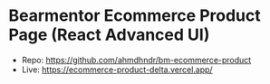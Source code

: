 # Bearmentor Ecommerce Product Page (React Advanced UI)

- Repo: https://github.com/ahmdhndr/bm-ecommerce-product
- Live: https://ecommerce-product-delta.vercel.app/
